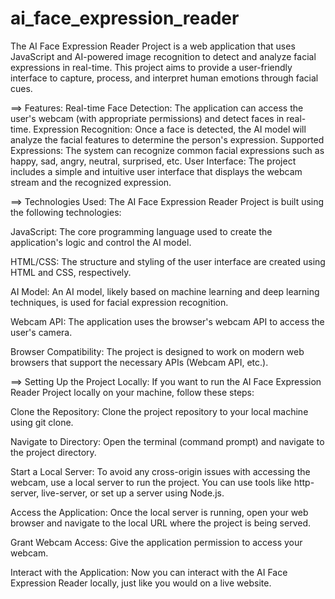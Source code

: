 # ai_face_expression_reader
The AI Face Expression Reader Project is a web application that uses JavaScript and AI-powered image recognition to detect and analyze facial expressions in real-time. This project aims to provide a user-friendly interface to capture, process, and interpret human emotions through facial cues.

==> Features:
Real-time Face Detection: The application can access the user's webcam (with appropriate permissions) and detect faces in real-time.
Expression Recognition: Once a face is detected, the AI model will analyze the facial features to determine the person's expression.
Supported Expressions: The system can recognize common facial expressions such as happy, sad, angry, neutral, surprised, etc.
User Interface: The project includes a simple and intuitive user interface that displays the webcam stream and the recognized expression.

==> Technologies Used:
The AI Face Expression Reader Project is built using the following technologies:

JavaScript: The core programming language used to create the application's logic and control the AI model.

HTML/CSS: The structure and styling of the user interface are created using HTML and CSS, respectively.

AI Model: An AI model, likely based on machine learning and deep learning techniques, is used for facial expression recognition.

Webcam API: The application uses the browser's webcam API to access the user's camera.

Browser Compatibility: The project is designed to work on modern web browsers that support the necessary APIs (Webcam API, etc.).

==> Setting Up the Project Locally:
If you want to run the AI Face Expression Reader Project locally on your machine, follow these steps:

Clone the Repository: Clone the project repository to your local machine using git clone.

Navigate to Directory: Open the terminal (command prompt) and navigate to the project directory.

Start a Local Server: To avoid any cross-origin issues with accessing the webcam, use a local server to run the project. You can use tools like http-server, live-server, or set up a server using Node.js.

Access the Application: Once the local server is running, open your web browser and navigate to the local URL where the project is being served.

Grant Webcam Access: Give the application permission to access your webcam.

Interact with the Application: Now you can interact with the AI Face Expression Reader locally, just like you would on a live website.
